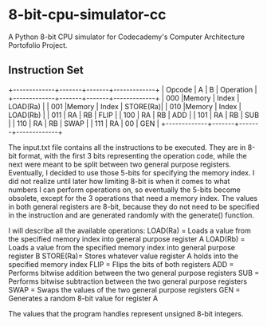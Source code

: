 # 8-bit-cpu-simulator-cc
A Python 8-bit CPU simulator for Codecademy's Computer Architecture Portofolio Project.

## Instruction Set

+-------------+-------+-------+-------------+
|   Opcode    |   A   |   B   |   Operation |
+-------------+-------+-------+-------------+
|    000      |Memory | Index |    LOAD(Ra) |
|    001      |Memory | Index |    STORE(Ra)|
|    010      |Memory | Index |    LOAD(Rb) |
|    011      |   RA  |   RB  |    FLIP     |
|    100      |   RA  |   RB  |    ADD      |
|    101      |   RA  |   RB  |    SUB      |
|    110      |   RA  |   RB  |    SWAP     |
|    111      |   RA  |   00  |    GEN      |
+-------------+-------+-------+-------------+

The input.txt file contains all the instructions to be executed. They are in 8-bit format, with the first 3 bits representing the operation code, while the next were meant to be split between two general purpose registers. Eventually, I decided to use those 5-bits for specifying the memory index. I did not realize until later how limiting 8-bit is when it comes to what numbers I can perform operations on, so eventually the 5-bits become obsolete, except for the 3 operations that need a memory index. The values in both general registers are 8-bit, because they do not need to be specified in the instruction and are generated randomly with the generate() function.

I will describe all the available operations:
LOAD(Ra) = Loads a value from the specified memory index into general purpose register A
LOAD(Rb) = Loads a value from the specified memory index into general purpose register B
STORE(Ra)= Stores whatever value register A holds into the specified memory index
FLIP = Flips the bits of both registers
ADD = Performs bitwise addition between the two general purpose registers
SUB = Performs bitwise subtraction between the two general purpose registers
SWAP = Swaps the values of the two general purpose registers
GEN = Generates a random 8-bit value for register A

The values that the program handles represent unsigned 8-bit integers.